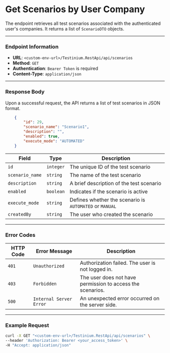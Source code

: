 # Get Scenarios by User Company

The endpoint retrieves all test scenarios associated with the authenticated user's companies. It returns a list of `ScenarioDTO` objects.

***

### Endpoint Information

* **URL**: `<custom-env-url>/Testinium.RestApi/api/scenarios`
* **Method**: `GET`
* **Authentication**: `Bearer Token` is required
* **Content-Type**: `application/json`

***

### Response Body

Upon a successful request, the API returns a list of test scenarios in JSON format.

```json
    {
        "id": 29,
        "scenario_name": "Scenario1",
        "description": "",
        "enabled": true,
        "execute_mode": "AUTOMATED"
    }
```

| Field           | Type      | Description                                             |
| --------------- | --------- | ------------------------------------------------------- |
| `id`            | `integer` | The unique ID of the test scenario                      |
| `scenario_name` | `string`  | The name of the test scenario                           |
| `description`   | `string`  | A brief description of the test scenario                |
| `enabled`       | `boolean` | Indicates if the scenario is active                     |
| `execute_mode`  | `string`  | Defines whether the scenario is `AUTOMATED` or `MANUAL` |
| `createdBy`     | `string`  | The user who created the scenario                       |

***

### Error Codes

| HTTP Code | Error Message           | Description                                                |
| --------- | ----------------------- | ---------------------------------------------------------- |
| `401`     | `Unauthorized`          | Authorization failed. The user is not logged in.           |
| `403`     | `Forbidden`             | The user does not have permission to access the scenarios. |
| `500`     | `Internal Server Error` | An unexpected error occurred on the server side.           |

***

### Example Request

```bash
curl -X GET "<custom-env-url>/Testinium.RestApi/api/scenarios" \
--header 'Authorization: Bearer <your_access_token>' \
-H "Accept: application/json"
```
